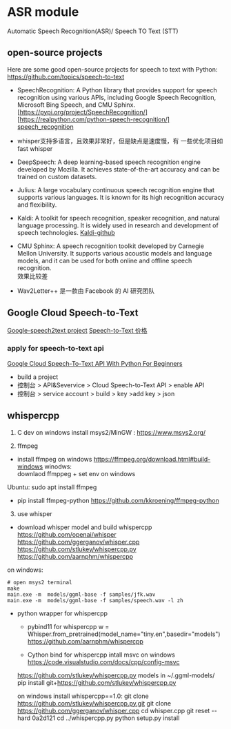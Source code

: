 
# ASR module
Automatic Speech Recognition(ASR)/ Speech TO Text (STT)
## open-source projects 
Here are some good open-source projects for speech to text with Python:
https://github.com/topics/speech-to-text


- SpeechRecognition: A Python library that provides support for speech recognition using various APIs, including Google Speech Recognition, Microsoft Bing Speech, and CMU Sphinx.
[https://pypi.org/project/SpeechRecognition/]
[https://realpython.com/python-speech-recognition/]
[speech_recognition](https://github.com/Uberi/speech_recognition)


- whisper支持多语言，且效果非常好，但是缺点是速度慢，有 一些优化项目如fast whisper  

- DeepSpeech: A deep learning-based speech recognition engine developed by Mozilla. It achieves state-of-the-art accuracy and can be trained on custom datasets.


- Julius: A large vocabulary continuous speech recognition engine that supports various languages. It is known for its high recognition accuracy and flexibility.

- Kaldi: A toolkit for speech recognition, speaker recognition, and natural language processing. It is widely used in research and development of speech technologies.
[Kaldi-github](https://github.com/kaldi-asr/kaldi)

- CMU Sphinx: A speech recognition toolkit developed by Carnegie Mellon University. It supports various acoustic models and language models, and it can be used for both online and offline speech recognition.  
效果比较差
- Wav2Letter++ 是一款由 Facebook 的 AI 研究团队



## Google Cloud Speech-to-Text
[Google-speech2text project](https://console.cloud.google.com/welcome?hl=zh-cn&project=cool-eye-269214)
[Speech-to-Text 价格](https://cloud.google.com/speech-to-text/pricing?hl=zh-cn)
### apply for speech-to-text api
[Google Cloud Speech-To-Text API With Python For Beginners](https://www.youtube.com/watch?v=izdDHVLc_Z0)
- build a project
- 控制台 > API&Severvice >  Cloud Speech-to-Text API > enable API 
-  控制台 > service account > build > key >add key > json

## whispercpp
1. C dev  on windows
install msys2/MinGW :  https://www.msys2.org/

2.  ffmpeg
- install ffmpeg on windows
https://ffmpeg.org/download.html#build-windows
winodws:  
downlaod ffmppeg + set env on windows

Ubuntu:
sudo apt install ffmpeg

- pip install ffmpeg-python
https://github.com/kkroening/ffmpeg-python


3. use whisper

- download whisper model and build whispercpp
https://github.com/openai/whisper
https://github.com/ggerganov/whisper.cpp
https://github.com/stlukey/whispercpp.py
https://github.com/aarnphm/whispercpp

on windows:
```shell
# open msys2 terminal
make
main.exe -m  models/ggml-base -f samples/jfk.wav
main.exe -m  models/ggml-base -f samples/speech.wav -l zh
```

- python wrapper for whispercpp
    - pybind11 for whispercpp
    w = Whisper.from_pretrained(model_name="tiny.en",basedir="models")
    https://github.com/aarnphm/whispercpp

    - Cython bind for whispercpp
    intall msvc on windows
    https://code.visualstudio.com/docs/cpp/config-msvc

    https://github.com/stlukey/whispercpp.py
    models in  ~/.ggml-models/
    pip install git+https://github.com/stlukey/whispercpp.py

    on windows install whispercpp==1.0:
    git clone https://github.com/stlukey/whispercpp.py.git
    git clone https://github.com/ggerganov/whisper.cpp
    cd whisper.cpp
    git reset --hard  0a2d121
    cd ../whispercpp.py
    python setup.py install